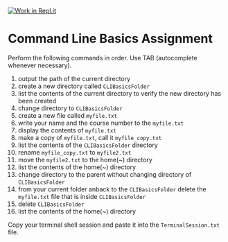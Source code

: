 [![Work in Repl.it](https://classroom.github.com/assets/work-in-replit-14baed9a392b3a25080506f3b7b6d57f295ec2978f6f33ec97e36a161684cbe9.svg)](https://classroom.github.com/online_ide?assignment_repo_id=4626672&assignment_repo_type=AssignmentRepo)
# Command Line Basics Assignment

Perform the following commands in order. Use TAB (autocomplete whenever necessary).  

1. output the path of the current directory
2. create a new directory called `CLIBasicsFolder`
3. list the contents of the current directory to verify the new directory has been created
4. change directory to `CLIBasicsFolder`
5. create a new file called `myfile.txt`
6. write your name and the course number to the `myfile.txt`
7. display the contents of `myfile.txt`
8. make a copy of `myfile.txt`, call it `myfile_copy.txt`
9. list the contents of the `CLIBasicsFolder` directory
10. rename `myfile_copy.txt` to `myfile2.txt`
11. move the `myfile2.txt` to the home(~) directory
12. list the contents of the home(~) directory
13. change directory to the parent without changing  directory of `CLIBasicsFolder`
14. from your current folder anback to the `CLIBasicsFolder` delete the `myfile.txt` file that is inside `CLIBasicsFolder`
15. delete `CLIBasicsFolder`
16. list the contents of the home(~) directory


Copy your terminal shell session and paste it into the `TerminalSession.txt` file.
